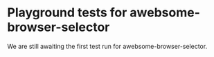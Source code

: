 # Playground tests for awebsome-browser-selector
We are still awaiting the first test run for awebsome-browser-selector.
